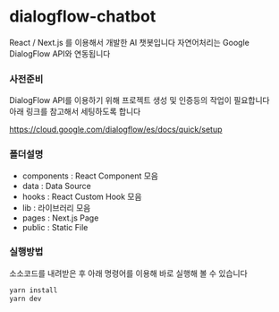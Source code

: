# dialogflow-chatbot
React / Next.js 를 이용해서 개발한 AI 챗봇입니다 
자연어처리는 Google DialogFlow API와 연동됩니다 

### 사전준비 
DialogFlow API를 이용하기 위해 프로젝트 생성 및 인증등의 작업이 필요합니다    
아래 링크를 참고해서 세팅하도록 합니다   

https://cloud.google.com/dialogflow/es/docs/quick/setup   

### 폴더설명 
- components : React Component 모음 
- data : Data Source 
- hooks : React Custom Hook 모음 
- lib : 라이브러리 모음 
- pages : Next.js Page 
- public : Static File   

### 실행방법 
소소코드를 내려받은 후 아래 명령어를 이용해 바로 실행해 볼 수 있습니다 
```bash
yarn install 
yarn dev
```